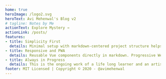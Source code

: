 ```yaml
---
home: true
heroImage: /logo2.svg
heroText: Avi Mehenwal's Blog v2
# tagline: Notes by Me
actionText: Explore Mystery →
actionLink: /posts/
features:
- title: Simplicity First
  details: Minimal setup with markdown-centered project structure helps focus on writing.
- title: Responsive and PWA
  details: Reusable Vue components directly in markdown. Progressive Web Application with responsive design.
- title: Always in Progress
  details: This is the ongoing work of a life long learner and an artist in making. Lets make some Art together.
footer: MIT Licensed | Copyright © 2020 - @avimehenwal
---
```


<!-- <posts /> -->
<Footer comments=false />
